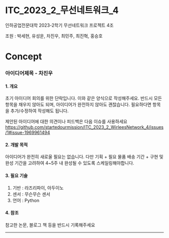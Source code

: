 # ITC_2023_2_무선네트워크_4


인하공업전문대학 2023-2학기 무선네트워크 프로젝트 4조

조원 : 박세현, 유성운, 차진우, 최민주, 최진혁, 홍승호


# Concept

### 아이디어제목 - 차진우

#### 1. 개요

초기 아이디어 회의를 위한 단락입니다.  이와 같은 양식으로 작성해주세요. 반드시 모든 항목을 채우지 않아도 되며, 아이디어가 완전하지 않아도 괜찮습니다. 필요하다면 항목을 추가/수정하여 작성해도 됩니다.  

제안된 아이디어에 대한 의견이나 피드백은 다음 이슈를 사용하세요
https://github.com/startedourmission/ITC_2023_2_WirleesNetwork_4/issues/1#issue-1969961494

#### 2. 개발 목적

아이디어가 완전히 새로울 필요는 없습니다. 다만 기획 + 필요 물품 배송 기간 +  구현 및 완성 기간을 고려하여 4~5주 내 완성될 수 있도록 스케일링해야합니다. 
#### 3. 필요 기술

1. 기반 : 라즈리파이, 아두이노
2. 센서 : 무슨무슨 센서
3. 언어 : Python

#### 4. 참조

참고한 논문, 블로그 책 등을 반드시 기록해주세요

***
